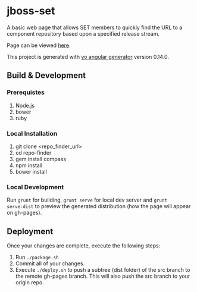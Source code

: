 # jboss-set
A basic web page that allows SET members to quickly find the URL to a component
repository based upon a specified release stream.  

Page can be viewed [here](https://ryanemerson.github.io/repo-finder).


This project is generated with [yo angular generator](https://github.com/yeoman/generator-angular)
version 0.14.0.

## Build & Development

### Prerequistes
1. Node.js
2. bower
3. ruby

### Local Installation
1. git clone <repo_finder_url>
2. cd repo-finder
3. gem install compass
4. npm install
5. bower install

### Local Development
Run `grunt` for building, `grunt serve` for local dev server and `grunt serve:dist` to preview the generated distribution (how the page will appear on gh-pages).

## Deployment
Once your changes are complete, execute the following steps:

1. Run `./package.sh`
2. Commit all of your changes.
3. Execute `./deploy.sh` to push a subtree (dist folder) of the src branch to the remote gh-pages branch.  This will also push the src branch to your origin repo.  
